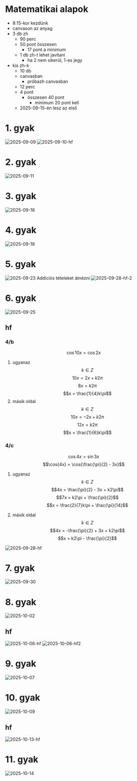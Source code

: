 # Matematikai alapok

- 8:15-kor kezdünk
- canvason az anyag
- 3 db zh
    - 90 perc
    - 50 pont összesen
        - 17 pont a minimum
    - 1 db zh-t lehet javítani
        - ha 2 nem sikerül, 1-es jegy
- kis zh-k
    - 10 db
    - canvasban
        - próbazh canvasban
    - 12 perc
    - 4 pont
        - összesen 40 pont
            - minimum 20 pont kell
    - 2025-09-15-én lesz az első

# 1. gyak

![2025-09-09](2025-09-09.svg)
![2025-09-10-hf](2025-09-10-hf.svg)

# 2. gyak

![2025-09-11](2025-09-11.svg)

# 3. gyak

![2025-09-16](2025-09-16.svg)

# 4. gyak

![2025-09-18](2025-09-18.svg)

# 5. gyak

![2025-09-23](2025-09-23.svg)
Addíciós tételeket átnézni
![2025-09-28-hf-2](2025-09-28-hf-2.svg)

# 6. gyak

![2025-09-25](2025-09-25.svg)

## hf

### 4/b

$$\cos{10x} = \cos{2x}$$

1. ugyanaz
    $$ k \in Z$$
    $$10x = 2x + k2\pi$$
    $$8x = k2\pi$$
    $$x = \frac{1}{4}k\pi$$
2. másik oldal
    $$k \in Z$$
    $$10x = -2x + k2\pi$$
    $$12x = k2\pi$$
    $$x = \frac{1}{6}k\pi$$

### 4/c

$$\cos{4x} = \sin{3x}$$
$$\cos{4x} = \cos{\frac{\pi}{2} - 3x}$$

1. ugyanaz
    $$k \in Z$$
    $$4x = \frac{\pi}{2} - 3x + k2\pi$$
    $$7x = k2\pi + \frac{\pi}{2}$$
    $$x = \frac{2}{7}k\pi + \frac{\pi}{14}$$

2. másik oldal
    $$k \in Z$$
    $$4x = -\frac{\pi}{2} + 3x + k2\pi$$
    $$x = k2\pi - \frac{\pi}{2}$$

![2025-09-28-hf](2025-09-28-hf.svg)

# 7. gyak

![2025-09-30](2025-09-30.svg)

# 8. gyak

![2025-10-02](2025-10-02.svg)

## hf

![2025-10-06-hf](2025-10-06-hf.svg)
![2025-10-06-hf2](2025-10-06-hf2.svg)

# 9. gyak

![2025-10-07](2025-10-07.svg)

# 10. gyak

![2025-10-09](2025-10-09.svg)

## hf

![2025-10-13-hf](2025-10-13-hf.svg)

# 11. gyak

![2025-10-14](2025-10-14.svg)
